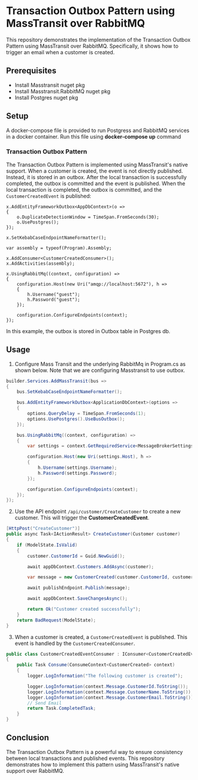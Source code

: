 # Transaction Outbox Pattern using MassTransit over RabbitMQ
This repository demonstrates the implementation of the Transaction Outbox Pattern using MassTransit over RabbitMQ. Specifically, it shows how to trigger an email when a customer is created.

## Prerequisites
- Install Masstransit nuget pkg
- Install Masstransit.RabbitMQ nuget pkg
- Install Postgres nuget pkg

## Setup
A docker-compose file is provided to run Postgress and RabbitMQ services in a docker container. Run this file using **docker-compose up** command

### Transaction Outbox Pattern

The Transaction Outbox Pattern is implemented using MassTransit's native support. When a customer is created, the event is not directly published. Instead, it is stored in an outbox. After the local transaction is successfully completed, the outbox is committed and the event is published.
When the local transaction is completed, the outbox is committed, and the `CustomerCreatedEvent` is published:

```
x.AddEntityFrameworkOutbox<AppDbContext>(o =>
{
    o.DuplicateDetectionWindow = TimeSpan.FromSeconds(30);
    o.UsePostgres();
});

x.SetKebabCaseEndpointNameFormatter();

var assembly = typeof(Program).Assembly;
   
x.AddConsumer<CustomerCreatedConsumer>();
x.AddActivities(assembly);   

x.UsingRabbitMq((context, configuration) =>
{ 
    configuration.Host(new Uri("amqp://localhost:5672"), h =>
    {
        h.Username("guest");
        h.Password("guest");
    });

    configuration.ConfigureEndpoints(context);
});
```

In this example, the outbox is stored in Outbox table in Postgres db.

## Usage
1. Configure Mass Transit and the underlying RabbitMq in Program.cs as shown below. Note that we are configuring Masstransit to use outbox.

```csharp
builder.Services.AddMassTransit(bus =>
{
    bus.SetKebabCaseEndpointNameFormatter();

    bus.AddEntityFrameworkOutbox<ApplicationDbContext>(options =>
    {
        options.QueryDelay = TimeSpan.FromSeconds(1);
        options.UsePostgres().UseBusOutbox();
    });

    bus.UsingRabbitMq((context, configuration) =>
    {
        var settings = context.GetRequiredService<MessageBrokerSettings>();

        configuration.Host(new Uri(settings.Host), h =>
        {
            h.Username(settings.Username);
            h.Password(settings.Password);
        });

        configuration.ConfigureEndpoints(context);
    });        
});
```

2. Use the API endpoint `/api/customer/CreateCustomer` to create a new customer. This will trigger the **CustomerCreatedEvent**.

```csharp
[HttpPost("CreateCustomer")]
public async Task<IActionResult> CreateCustomer(Customer customer)
{
    if (ModelState.IsValid)
    {
        customer.CustomerId = Guid.NewGuid();

        await appDbContext.Customers.AddAsync(customer);

        var message = new CustomerCreated(customer.CustomerId, customer.CustomerName, customer.Email);

        await publishEndpoint.Publish(message);

        await appDbContext.SaveChangesAsync();

        return Ok("Customer created successfully");
    }
    return BadRequest(ModelState);
}
```

3. When a customer is created, a `CustomerCreatedEvent` is published. This event is handled by the `CustomerCreatedConsumer`.

```csharp
public class CustomerCreatedEventConsumer : IConsumer<CustomerCreatedEvent>
{
    public Task Consume(ConsumeContext<CustomerCreated> context)
    {
        logger.LogInformation("The following customer is created");

        logger.LogInformation(context.Message.CustomerId.ToString()); 
        logger.LogInformation(context.Message.CustomerName.ToString()); 
        logger.LogInformation(context.Message.CustomerEmail.ToString());
        // Send Email
        return Task.CompletedTask;   
    }
}
```

## Conclusion

The Transaction Outbox Pattern is a powerful way to ensure consistency between local transactions and published events. This repository demonstrates how to implement this pattern using MassTransit's native support over RabbitMQ.
